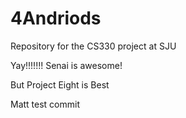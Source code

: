 4Andriods
=========

Repository for the CS330 project at SJU

Yay!!!!!!! Senai is awesome!

But Project Eight is Best

Matt test commit